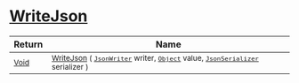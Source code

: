 # [WriteJson](./DistanceFunctionJsonConverter-100664087.md)



| Return | Name | 
| --- | --- | 
| <sub>[Void](https://docs.microsoft.com/en-us/dotnet/api/System.Void)</sub>| <sub>[WriteJson](./DistanceFunctionJsonConverter-100664087.md) ( [`JsonWriter`](./DistanceFunctionJsonConverter-100664087.md) writer, [`Object`](https://docs.microsoft.com/en-us/dotnet/api/System.Object) value, [`JsonSerializer`](./DistanceFunctionJsonConverter-100664087.md) serializer )</sub>| <br>


